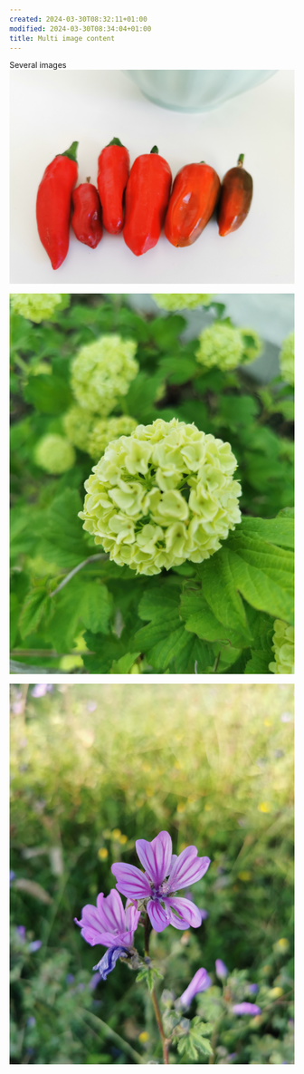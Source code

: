 ```yaml
---
created: 2024-03-30T08:32:11+01:00
modified: 2024-03-30T08:34:04+01:00
title: Multi image content
---
```


Several images
![Image](./f5f45988edb083e19e40fdb54fd10694.jpg) 

![Image](./0b6abb0b07f153565c8c685a937f67db.jpg) 

![Image](./eefda3ce54a6c75e1a981ae8e8fc420a.jpg)

